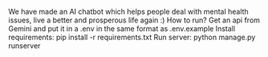 We have made an AI chatbot which helps people deal with mental health issues, live a better and prosperous life again :)
How to run?
Get an api from Gemini and put it in a .env in the same format as .env.example
Install requirements: pip install -r requirements.txt
Run server: python manage.py runserver

